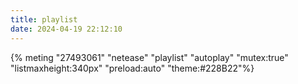 ```yaml
---
title: playlist
date: 2024-04-19 22:12:10
---
```


{% meting "27493061" "netease" "playlist" "autoplay" "mutex:true" "listmaxheight:340px" "preload:auto" "theme:#228B22"%}
